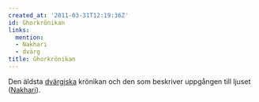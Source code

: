 ```yaml
---
created_at: '2011-03-31T12:19:36Z'
id: Ghorkrönikan
links:
  mention:
  - Nakhari
  - dvärg
title: Ghorkrönikan
---
```


Den äldsta [dvärgiska] krönikan och den som beskriver uppgången till ljuset ([Nakhari]).

  [dvärgiska]: dvärg
  [Nakhari]: Nakhari